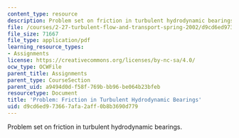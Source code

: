 ```yaml
---
content_type: resource
description: Problem set on friction in turbulent hydrodynamic bearings.
file: /courses/2-27-turbulent-flow-and-transport-spring-2002/d9cd6ed973667afa2aff0b8b3690d779_Prob5_2.pdf
file_size: 71667
file_type: application/pdf
learning_resource_types:
- Assignments
license: https://creativecommons.org/licenses/by-nc-sa/4.0/
ocw_type: OCWFile
parent_title: Assignments
parent_type: CourseSection
parent_uid: a9494d0d-f58f-769b-bb96-be064b23bfeb
resourcetype: Document
title: 'Problem: Friction in Turbulent Hydrodynamic Bearings'
uid: d9cd6ed9-7366-7afa-2aff-0b8b3690d779
---
```

Problem set on friction in turbulent hydrodynamic bearings.